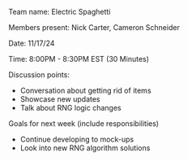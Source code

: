 Team name: Electric Spaghetti

Members present: Nick Carter, Cameron Schneider

Date: 11/17/24

Time: 8:00PM - 8:30PM EST (30 Minutes)

Discussion points:

* Conversation about getting rid of items
* Showcase new updates
* Talk about RNG logic changes

Goals for next week (include responsibilities)

* Continue developing to mock-ups
* Look into new RNG algorithm solutions